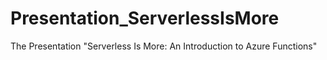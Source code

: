 # Presentation_ServerlessIsMore
The Presentation "Serverless Is More: An Introduction to Azure Functions"
